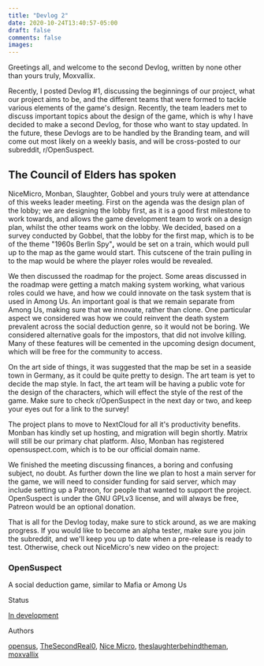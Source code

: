 ```yaml
---
title: "Devlog 2"
date: 2020-10-24T13:40:57-05:00
draft: false
comments: false
images:
---
```


Greetings all, and welcome to the second Devlog, written by none other than yours truly, Moxvallix.

Recently, I posted Devlog #1, discussing the beginnings of our project, what our project aims to be, and the different teams that were formed to tackle various elements of the game's design. Recently, the team leaders met to discuss important topics about the design of the game, which is why I have decided to make a second Devlog, for those who want to stay updated. In the future, these Devlogs are to be handled by the Branding team, and will come out most likely on a weekly basis, and will be cross-posted to our subreddit, r/OpenSuspect.

## The Council of Elders has spoken
NiceMicro, Monban, Slaughter, Gobbel and yours truly were at attendance of this weeks leader meeting. First on the agenda was the design plan of the lobby; we are designing the lobby first, as it is a good first milestone to work towards, and allows the game development team to work on a design plan, whilst the other teams work on the lobby. We decided, based on a survey conducted by Gobbel, that the lobby for the first map, which is to be of the theme "1960s Berlin Spy"**,** would be set on a train, which would pull up to the map as the game would start. This cutscene of the train pulling in to the map would be where the player roles would be revealed.

We then discussed the roadmap for the project. Some areas discussed in the roadmap were getting a match making system working, what various roles could we have, and how we could innovate on the task system that is used in Among Us. An important goal is that we remain separate from Among Us, making sure that we innovate, rather than clone. One particular aspect we considered was how we could reinvent the death system prevalent across the social deduction genre, so it would not be boring. We considered alternative goals for the impostors, that did not involve killing. Many of these features will be cemented in the upcoming design document, which will be free for the community to access.

On the art side of things, it was suggested that the map be set in a seaside town in Germany, as it could be quite pretty to design. The art team is yet to decide the map style. In fact, the art team will be having a public vote for the design of the characters, which will effect the style of the rest of the game. Make sure to check r/OpenSuspect in the next day or two, and keep your eyes out for a link to the survey!

The project plans to move to NextCloud for all it's productivity benefits. Monban has kindly set up hosting, and migration will begin shortly. Matrix will still be our primary chat platform. Also, Monban has registered opensuspect.com, which is to be our official domain name.

We finished the meeting discussing finances, a boring and confusing subject, no doubt. As further down the line we plan to host a main server for the game, we will need to consider funding for said server, which may include setting up a Patreon, for people that wanted to support the project. OpenSuspect is under the GNU GPLv3 license, and will always be free, Patreon would be an optional donation.

That is all for the Devlog today, make sure to stick around, as we are making progress. If you would like to become an alpha tester, make sure you join the subreddit, and we'll keep you up to date when a pre-release is ready to test. Otherwise, check out NiceMicro's new video on the project:

### OpenSuspect

A social deduction game, similar to Mafia or Among Us

Status

[In development](https://itch.io/games/in-development)

Authors

[opensus](https://opensus.itch.io), [TheSecondReal0](https://thesecondreal0.itch.io), [Nice Micro](https://nicemicro.itch.io), [theslaughterbehindtheman](https://theslaughterbehindtheman.itch.io), [moxvallix](https://moxvallix.itch.io)
